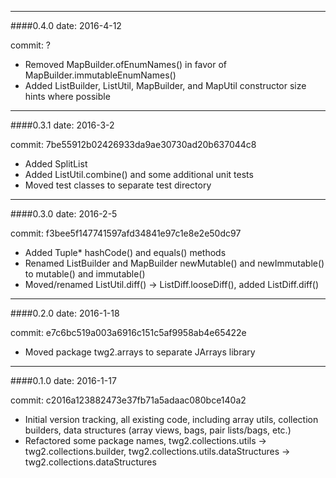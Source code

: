 --------
####0.4.0
date: 2016-4-12

commit: ?

* Removed MapBuilder.ofEnumNames() in favor of MapBuilder.immutableEnumNames()
* Added ListBuilder, ListUtil, MapBuilder, and MapUtil constructor size hints where possible


--------
####0.3.1
date: 2016-3-2

commit: 7be55912b02426933da9ae30730ad20b637044c8

* Added SplitList
* Added ListUtil.combine() and some additional unit tests
* Moved test classes to separate test directory


--------
####0.3.0
date: 2016-2-5

commit: f3bee5f147741597afd34841e97c1e8e2e50dc97

* Added Tuple* hashCode() and equals() methods
* Renamed ListBuilder and MapBuilder newMutable() and newImmutable() to mutable() and immutable()
* Moved/renamed ListUtil.diff() -> ListDiff.looseDiff(), added ListDiff.diff()


--------
####0.2.0
date: 2016-1-18

commit: e7c6bc519a003a6916c151c5af9958ab4e65422e

* Moved package twg2.arrays to separate JArrays library


--------
####0.1.0
date: 2016-1-17

commit: c2016a123882473e37fb71a5adaac080bce140a2

* Initial version tracking, all existing code, including array utils, collection builders, data structures (array views, bags, pair lists/bags, etc.)
* Refactored some package names, twg2.collections.utils -> twg2.collections.builder, twg2.collections.utils.dataStructures -> twg2.collections.dataStructures
